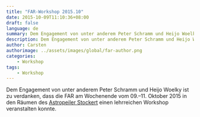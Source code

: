 ```yaml
---
title: "FAR-Workshop 2015.10"
date: 2015-10-09T11:10:36+08:00
draft: false
language: de
summary: Dem Engagement von unter anderem Peter Schramm und Heijo Woelky ist zu verdanken, dass die FAR am Wochenende vom 09.–11. Oktober 2015 in den Räumen des [Astropeiler Stockert](https://www.astropeiler.de/) einen lehrreichen Workshop veranstalten konnte.
description: Dem Engagement von unter anderem Peter Schramm und Heijo Woelky ist zu verdanken, dass die FAR am Wochenende vom 09.–11. Oktober 2015 in den Räumen des [Astropeiler Stockert](https://www.astropeiler.de/) einen lehrreichen Workshop veranstalten konnte...
author: Carsten
authorimage: ../assets/images/global/far-author.png
categories: 
    - Workshop
tags: 
    - Workshop
---
```


Dem Engagement von unter anderem Peter Schramm und Heijo Woelky ist zu verdanken, dass die FAR am Wochenende vom 09.–11. Oktober 2015 in den Räumen des [Astropeiler Stockert](https://www.astropeiler.de/) einen lehrreichen Workshop veranstalten konnte.
